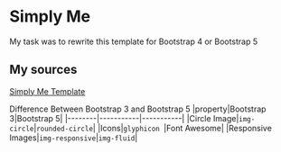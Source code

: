 # Simply Me

My task was to rewrite this template for Bootstrap 4 or Bootstrap 5

## My sources

[Simply Me Template](https://www.w3schools.com/bootstrap/bootstrap_theme_me.asp)

Difference Between Bootstrap 3 and Bootstrap 5
|property|Bootstrap 3|Bootstrap 5|
|--------|-----------|-----------|
|Circle Image|`img-circle`|`rounded-circle`|
|Icons|`glyphicon `|Font Awesome|
|Responsive Images|`img-responsive`|`img-fluid`|

